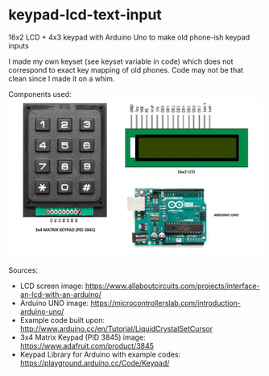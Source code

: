# keypad-lcd-text-input
16x2 LCD + 4x3 keypad with Arduino Uno to make old phone-ish keypad inputs

I made my own keyset (see keyset variable in code) which does not correspond to exact key mapping of old phones. Code may not be that clean since I made it on a whim. 

Components used: 
![alt text](https://github.com/scmagalit/keypad-lcd-text-input/blob/main/components.png?raw=true)

Sources:
* LCD screen image: https://www.allaboutcircuits.com/projects/interface-an-lcd-with-an-arduino/
* Arduino UNO image: https://microcontrollerslab.com/introduction-arduino-uno/
* Example code built upon: http://www.arduino.cc/en/Tutorial/LiquidCrystalSetCursor
* 3x4 Matrix Keypad (PID 3845) image: https://www.adafruit.com/product/3845
* Keypad Library for Arduino with example codes: https://playground.arduino.cc/Code/Keypad/
